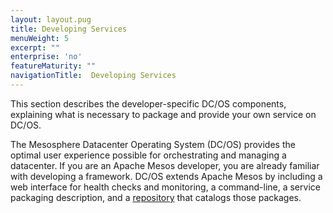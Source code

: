 ```yaml
---
layout: layout.pug
title: Developing Services
menuWeight: 5
excerpt: ""
enterprise: 'no'
featureMaturity: ""
navigationTitle:  Developing Services
---
```











This section describes the developer-specific DC/OS components, explaining what is necessary to package and provide your own service on DC/OS.

The Mesosphere Datacenter Operating System (DC/OS) provides the optimal user experience possible for orchestrating and managing a datacenter. If you are an Apache Mesos developer, you are already familiar with developing a framework. DC/OS extends Apache Mesos by including a web interface for health checks and monitoring, a command-line, a service packaging description, and a [repository][1] that catalogs those packages.

 [1]: /docs/1.7/usage/repo/